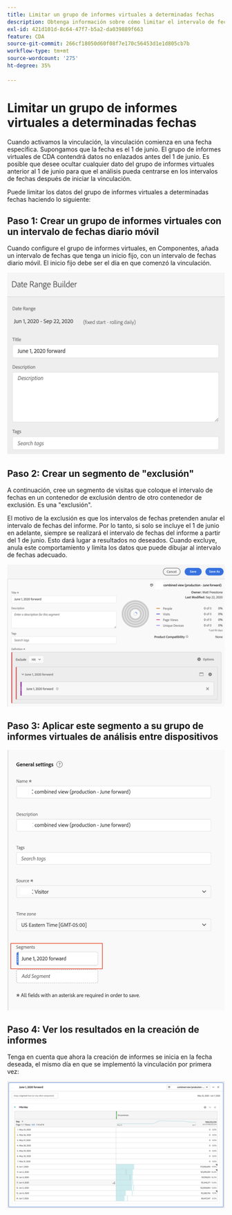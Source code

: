 ```yaml
---
title: Limitar un grupo de informes virtuales a determinadas fechas
description: Obtenga información sobre cómo limitar el intervalo de fechas de un grupo de informes virtuales para que se centre únicamente en los datos vinculados.
exl-id: 421d101d-8c64-47f7-b5a2-da039889f663
feature: CDA
source-git-commit: 266cf18050d60f08f7e170c56453d1e1d805cb7b
workflow-type: tm+mt
source-wordcount: '275'
ht-degree: 35%

---
```


# Limitar un grupo de informes virtuales a determinadas fechas

Cuando activamos la vinculación, la vinculación comienza en una fecha específica. Supongamos que la fecha es el 1 de junio. El grupo de informes virtuales de CDA contendrá datos no enlazados antes del 1 de junio. Es posible que desee ocultar cualquier dato del grupo de informes virtuales anterior al 1 de junio para que el análisis pueda centrarse en los intervalos de fechas después de iniciar la vinculación.

Puede limitar los datos del grupo de informes virtuales a determinadas fechas haciendo lo siguiente:

## Paso 1: Crear un grupo de informes virtuales con un intervalo de fechas diario móvil

Cuando configure el grupo de informes virtuales, en Componentes, añada un intervalo de fechas que tenga un inicio fijo, con un intervalo de fechas diario móvil. El inicio fijo debe ser el día en que comenzó la vinculación.

![](assets/rolling-daily.png)

## Paso 2: Crear un segmento de &quot;exclusión&quot;

A continuación, cree un segmento de visitas que coloque el intervalo de fechas en un contenedor de exclusión dentro de otro contenedor de exclusión. Es una &quot;exclusión&quot;.

El motivo de la exclusión es que los intervalos de fechas pretenden anular el intervalo de fechas del informe. Por lo tanto, si solo se incluye el 1 de junio en adelante, siempre se realizará el intervalo de fechas del informe a partir del 1 de junio. Esto dará lugar a resultados no deseados. Cuando excluye, anula este comportamiento y limita los datos que puede dibujar al intervalo de fechas adecuado.

![](assets/exclude-exclude.png)

## Paso 3: Aplicar este segmento a su grupo de informes virtuales de análisis entre dispositivos

![](assets/apply-segment.png)

## Paso 4: Ver los resultados en la creación de informes

Tenga en cuenta que ahora la creación de informes se inicia en la fecha deseada, el mismo día en que se implementó la vinculación por primera vez:

![](assets/report-limited-dates.png)
